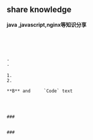 ## share knowledge
**java ,javascript,nginx等知识分享**
 
###  


``` 
 

 

-  
-  

1.  
2.  

**B** and     `Code` text

 
```
```

###  

 
###  

